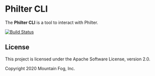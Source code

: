 # Philter CLI

The **Philter CLI** is a tool to interact with Philter.

[![Build Status](https://travis-ci.org/mtnfog/philter-cli.svg?branch=master)](https://travis-ci.org/mtnfog/philter-cli)

## License

This project is licensed under the Apache Software License, version 2.0.

Copyright 2020 Mountain Fog, Inc.
